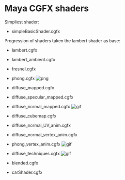 # Maya CGFX shaders

Simpliest shader:
- simpleBasicShader.cgfx

Progression of shaders taken the lambert shader as base:
- lambert.cgfx
- lambert_ambient.cgfx
- fresnel.cgfx
- phong.cgfx
![png](http://imgur.com/aOpphnf.png)

- diffuse_mapped.cgfx
- diffuse_specular_mapped.cgfx
- diffuse_normal_mapped.cgfx
![gif](http://i.imgur.com/wcnOvd6.gif)

- diffuse_cubemap.cgfx
- diffuse_normal_UV_anim.cgfx
- diffuse_normal_vertex_anim.cgfx
- phong_vertex_anim.cgfx
![gif](http://imgur.com/9OPxLdK.gif)

- diffuse_techniques.cgfx
![gif](http://imgur.com/CrL3uHR.gif)

- blended.cgfx
- carShader.cgfx